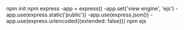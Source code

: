 npm init
npm express
    -app = express()
    -app.set('view engine', 'ejs')
    -app.use(express.static('public'))
    -app.use(express.json())
    -app.use(express.urlencoded({extended: false}))
npm ejs